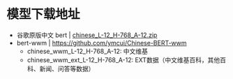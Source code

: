 模型下载地址
===

- 谷歌原版中文 bert | [chinese_L-12_H-768_A-12.zip](https://storage.googleapis.com/bert_models/2018_11_03/chinese_L-12_H-768_A-12.zip)
- bert-wwm | https://github.com/ymcui/Chinese-BERT-wwm
    - chinese_wwm_L-12_H-768_A-12: 中文维基
    - chinese_wwm_ext_L-12_H-768_A-12: EXT数据（中文维基百科，其他百科、新闻、问答等数据）